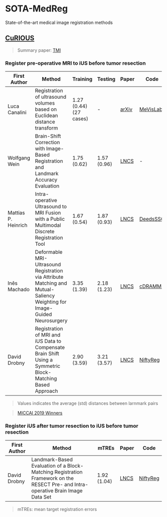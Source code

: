 # SOTA-MedReg
State-of-the-art medical image registration methods



## [CuRIOUS](https://curious2019.grand-challenge.org/Home/)

> Summary paper: [TMI](https://ieeexplore.ieee.org/document/8795512)

### Register pre-operative MRI to iUS before tumor resection

|First Author|Method|Training|Testing|Paper|Code|
|---|---|---|---|---|---|
|Luca Canalini|Registration of ultrasound volumes based on Euclidean distance transform|1.27 (0.44) (27 cases)|-|[arXiv](https://arxiv.org/abs/2001.03204)|[MeVisLab](https://www.mevislab.de/)|
|Wolfgang Wein|Brain-Shift Correction with Image-Based Registration and Landmark Accuracy Evaluation|1.75 (0.62)|1.57 (0.96)|[LNCS](https://link.springer.com/chapter/10.1007/978-3-030-01045-4_17)|-|
|Mattias P. Heinrich|Intra-operative Ultrasound to MRI Fusion with a Public Multimodal Discrete Registration Tool|1.67 (0.54)|1.87 (0.93)|[LNCS](https://link.springer.com/chapter/10.1007/978-3-030-01045-4_19)|[DeedsSSC](https://github.com/mattiaspaul/deedsBCV)|
|Inês Machado|Deformable MRI-Ultrasound Registration via Attribute Matching and Mutual-Saliency Weighting for Image-Guided Neurosurgery|3.35 (1.39) |2.18 (1.23)|[LNCS](https://link.springer.com/chapter/10.1007/978-3-030-01045-4_20)|[cDRAMMS](https://www.nitrc.org/projects/dramms/)|
|David Drobny|Registration of MRI and iUS Data to Compensate Brain Shift Using a Symmetric Block-Matching Based Approach|2.90 (3.59) |3.21 (3.57)|[LNCS](https://link.springer.com/chapter/10.1007/978-3-030-01045-4_21)|[NiftyReg](http://cmictig.cs.ucl.ac.uk/wiki/index.php/NiftyReg)|

> Values indicates the average (std) distances between larnmark pairs

> [MICCAI 2019 Winners](https://twitter.com/xiaobird/status/1184271136839950338)


### Register iUS after tumor resection to iUS before tumor resection

|First Author|Method|mTREs|Paper|Code|
|---|---|---|---|---|
|David Drobny|Landmark-Based Evaluation of a Block-Matching Registration Framework on the RESECT Pre- and Intra-operative Brain Image Data Set|1.92 (1.04)|[LNCS](https://link.springer.com/chapter/10.1007/978-3-030-33642-4_15)|[NiftyReg](https://github.com/KCL-BMEIS/niftyreg/wiki)|

>  mTREs: mean target registration errors 

